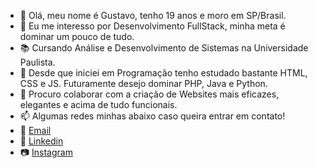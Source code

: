 - 👋 Olá, meu nome é Gustavo, tenho 19 anos e moro em SP/Brasil.
- 👀 Eu me interesso por Desenvolvimento FullStack, minha meta é dominar um pouco de tudo.
- 📚 Cursando Análise e Desenvolvimento de Sistemas na Universidade Paulista.
- 🌱 Desde que iniciei em Programação tenho estudado bastante HTML, CSS e JS. Futuramente desejo dominar PHP, Java e Python.
- 💞️ Procuro colaborar com a criação de Websites mais eficazes, elegantes e acima de tudo funcionais.
- 📫 Algumas redes minhas abaixo caso queira entrar em contato!
- 📧 <a href="gilsongustavo20003@hotmail.com" target="_blank">Email</a>
- 💼 <a href="https://www.linkedin.com/in/gilson-gustavo-gimenez-oliveira-681234203/" target="_blank">Linkedin</a>
- 📷 <a href="https://www.instagram.com/barryzin1337/" target="_blank">Instagram</a>

<!---
Barryzin1337/Barryzin1337 is a ✨ special ✨ repository because its `README.md` (this file) appears on your GitHub profile.
You can click the Preview link to take a look at your changes.
--->
